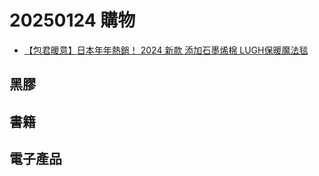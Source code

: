 # 20250124 購物
- [【包君暖意】日本年年熱銷！ 2024 新款 添加石墨烯棉 LUGH保暖魔法毯](https://japanselects.com/collections/campaign-lugh-magic-blanket?ref=campaign-list)

## 黑膠 
## 書籍
## 電子產品
